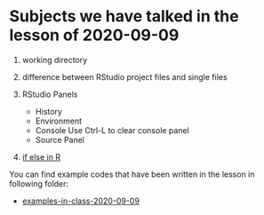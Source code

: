 # Subjects we have talked in the lesson of 2020-09-09

1. working directory

2. difference between RStudio project files and single files

3. RStudio Panels
	- History
	- Environment
	- Console
			Use Ctrl-L to clear console panel
	- Source Panel


4. [if else in R](https://www.datamentor.io/r-programming/if-else-statement/)



You can find example codes that have been written in the lesson in following folder:
 - [examples-in-class-2020-09-09](source-files-2020/r-course-jacobs-2020-09-09.zip)


